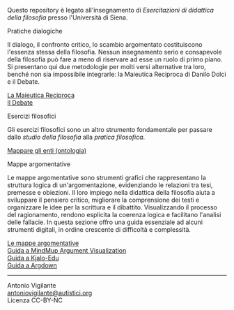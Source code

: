 <link rel="stylesheet" href="./assets/style.css">

Questo repository è legato all'insegnamento di _Esercitazioni di didattica della filosofia_ presso l'Università di Siena.

<div class="button green">
Pratiche dialogiche
</div>

Il dialogo, il confronto critico, lo scambio argomentato costituiscono l'essenza stessa della filosofia. Nessun insegnamento serio e consapevole della filosofia può fare a meno di riservare ad esse un ruolo di primo piano. Si presentano qui due metodologie per molti versi alternative tra loro, benché non sia impossibile integrarle: la Maieutica Reciproca di Danilo Dolci e il Debate.

[La Maieutica Reciproca](maieutica/index.md)  
[Il Debate](debate/index.md)  

<div class="button blue">
Esercizi filosofici
</div>

Gli esercizi filosofici sono un altro strumento fondamentale per passare dallo _studio della filosofia_ alla _pratica filosofica_.

[Mappare gli enti (ontologia)](/esercizi/mappare-gli-enti.md)

<div class="button orange">
Mappe argomentative
</div>

Le mappe argomentative sono strumenti grafici che rappresentano la struttura logica di un'argomentazione, evidenziando le relazioni tra tesi, premesse e obiezioni. Il loro impiego nella didattica della filosofia aiuta a sviluppare il pensiero critico, migliorare la comprensione dei testi e organizzare le idee per la scrittura e il dibattito. Visualizzando il processo del ragionamento, rendono esplicita la coerenza logica e facilitano l'analisi delle fallacie.
In questa sezione offro una guida essenziale ad alcuni strumenti digitali, in ordine crescente di difficoltà e complessità.

[Le mappe argomentative](mappe/mappe.md)  
[Guida a MindMup Argument Visualization](https://antonio-vigilante.github.io/filosofia/mappe/mindmup/index.html)  
[Guida a Kjalo-Edu](https://antonio-vigilante.github.io/filosofia/mappe/kjalo/index.html)  
[Guida a Argdown](https://antonio-vigilante.github.io/filosofia/mappe/argdown/index.html)




--- 
Antonio Vigilante  
antoniovigilante@autistici.org  
Licenza CC-BY-NC  
